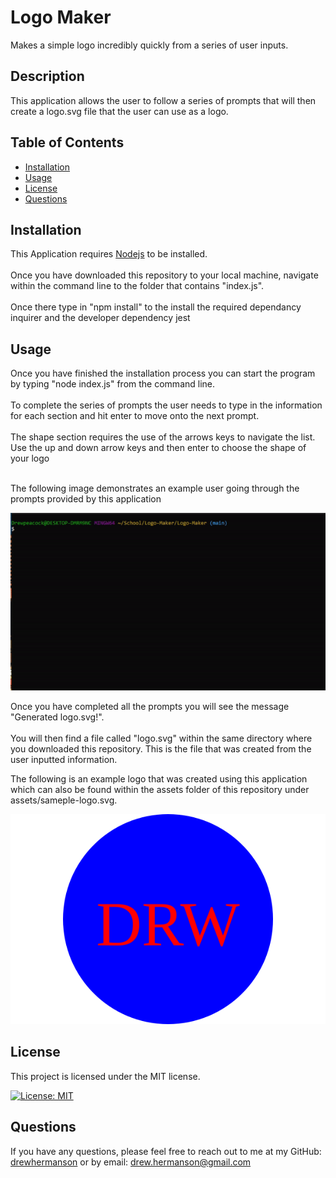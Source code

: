 # Logo Maker
Makes a simple logo incredibly quickly from a series of user inputs.

## Description
This application allows the user to follow a series of prompts that will then create a logo.svg file that the user can use as a logo.

## Table of Contents
- [Installation](#installation)
- [Usage](#usage)
- [License](#license)
- [Questions](#questions)

## Installation
This Application requires [Nodejs](https://nodejs.org/) to be installed.
<br>
<br>Once you have downloaded this repository to your local machine, navigate within the command line to the folder that contains "index.js".</br>
<br>Once there type in "npm install" to the install the required dependancy inquirer and the developer dependency jest</br>

## Usage
Once you have finished the installation process you can start the program by typing "node index.js" from the command line.
<br></br>
To complete the series of prompts the user needs to type in the information for each section and hit enter to move onto the next prompt. 
<br></br>
The shape section requires the use of the arrows keys to navigate the list. Use the up and down arrow keys and then enter to choose the shape of your logo
<br></br>

The following image demonstrates an example user going through the prompts provided by this application

![example demo](assets/example.gif)

Once you have completed all the prompts you will see the message "Generated logo.svg!".
<br></br>
You will then find a file called "logo.svg" within the same directory where you downloaded this repository. This is the file that was created from the user inputted information.

The following is an example logo that was created using this application which can also be found within the assets folder of this repository under assets/sameple-logo.svg.

![example readme](assets/example-logo.svg)

## License
This project is licensed under the MIT license.

[![License: MIT](https://img.shields.io/badge/License-MIT-yellow.svg)](https://opensource.org/licenses/MIT)

## Questions
If you have any questions, please feel free to reach out to me at my GitHub: [drewhermanson](https://github.com/drewhermanson)
or by email: drew.hermanson@gmail.com